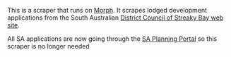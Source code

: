This is a scraper that runs on [Morph](https://morph.io).  It scrapes lodged development applications from the South Australian [District Council of Streaky Bay web site](https://www.streakybay.sa.gov.au).

All SA applications are now going through the [SA Planning Portal](https://github.com/planningalerts-scrapers/saplanningportal) so this scraper is no longer needed
